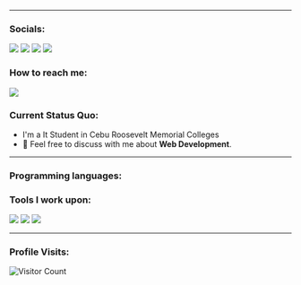 
------------------------------------------- 
### Socials: 
<a href="https://www.youtube.com/@RedBlue111"><img src="https://img.shields.io/badge/Zanedaniel-FF0000?style=for-the-badge&logo=youtube&logoColor=white%22"></a> <a href="https://www.instagram.com/zane_daniel200?fbclid=IwAR2SJ3suO5mKna05HTVF0QV8DFohM62eWFWyNc0PSrLJX5mU6Ck6zVGsimI"><img src="https://img.shields.io/badge/Zane Daniel-%23E4405F.svg?&style=for-the-badge&logo=instagram&logoColor=white"></a>  <a href="https://ph.linkedin.com/in/zane-daniel"><img src="https://img.shields.io/badge/Zane Daniel-%230077B5.svg?&style=for-the-badge&logo=linkedin&logoColor=white"></a> <a href="https://www.facebook.com/markdaniel.notado.94/"><img src="https://img.shields.io/badge/Zane Daniel-1877F2?style=for-the-badge&logo=facebook&logoColor=white"></a>
<br>
### How to reach me: 
<a href="mailto: kramnotado22@gmail.com">
<img src="https://img.shields.io/badge/-Zane Daniel%40gmail.com-7B83EB?&style=for-the-badge&logo=Microsoft-outlook&logoColor=white" ></a>


### Current Status Quo:

- I'm a It Student in Cebu Roosevelt Memorial Colleges
- 💬 Feel free to discuss with me about <strong>Web Development</strong>.

------------------------------------------- 
### Programming languages:


### Tools I work upon:
<img src="http://img.shields.io/badge/-VS%20Code-000000?style=for-the-badge&logo=Visual-studio-code&logoColor=blue">  <img src="https://img.shields.io/badge/Canva-%2300C4CC.svg?style=for-the-badge&logo=Canva&logoColor=white"> <img src="https://img.shields.io/badge/figma-%23F24E1E.svg?style=for-the-badge&logo=figma&logoColor=white"> 


[//]: <> (Credits: carlcastanas)
[//]: <> (Credits: Last edited on: 01/12/23)


------------------------------------------- 

### Profile Visits:
![Visitor Count](https://profile-counter.glitch.me/{carlcastanas}/count.svg)
